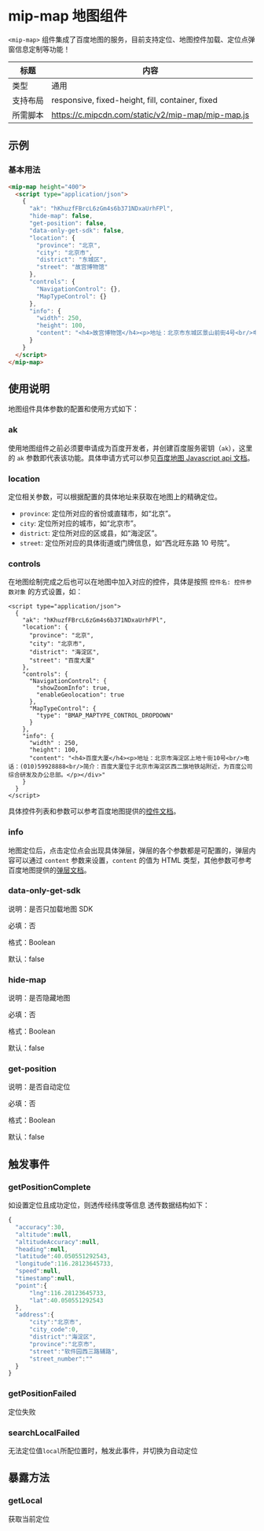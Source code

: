 # mip-map 地图组件

`<mip-map>` 组件集成了百度地图的服务，目前支持定位、地图控件加载、定位点弹窗信息定制等功能！

| 标题     | 内容                                              |
| -------- | ------------------------------------------------- |
| 类型     | 通用                                              |
| 支持布局 | responsive, fixed-height, fill, container, fixed  |
| 所需脚本 | https://c.mipcdn.com/static/v2/mip-map/mip-map.js |

## 示例

### 基本用法

```html
<mip-map height="400">
  <script type="application/json">
    {
      "ak": "hKhuzfFBrcL6zGm4s6b371NDxaUrhFPl",
      "hide-map": false,
      "get-position": false,
      "data-only-get-sdk": false,
      "location": {
        "province": "北京",
        "city": "北京市",
        "district": "东城区",
        "street": "故宫博物馆"
      },
      "controls": {
        "NavigationControl": {},
        "MapTypeControl": {}
      },
      "info": {
        "width": 250,
        "height": 100,
        "content": "<h4>故宫博物馆</h4><p>地址：北京市东城区景山前街4号<br/>电话：(010)65131892</p></div>"
      }
    }
  </script>
</mip-map>
```

## 使用说明

地图组件具体参数的配置和使用方式如下：

### ak

使用地图组件之前必须要申请成为百度开发者，并创建百度服务密钥（`ak`），这里的 `ak` 参数即代表该功能。具体申请方式可以参见[百度地图 Javascript api 文档](http://lbsyun.baidu.com/index.php?title=jspopular/guide/getkey)。

### location

定位相关参数，可以根据配置的具体地址来获取在地图上的精确定位。

- `province`: 定位所对应的省份或直辖市，如“北京”。
- `city`: 定位所对应的城市，如“北京市”。
- `district`: 定位所对应的区或县，如“海淀区”。
- `street`: 定位所对应的具体街道或门牌信息，如“西北旺东路 10 号院”。

### controls

在地图绘制完成之后也可以在地图中加入对应的控件，具体是按照 `控件名: 控件参数对象` 的方式设置，如：

```
<script type="application/json">
  {
    "ak": "hKhuzfFBrcL6zGm4s6b371NDxaUrhFPl",
    "location": {
      "province": "北京",
      "city": "北京市",
      "district": "海淀区",
      "street": "百度大厦"
    },
    "controls": {
      "NavigationControl": {
        "showZoomInfo": true,
        "enableGeolocation": true
      },
      "MapTypeControl": {
        "type": "BMAP_MAPTYPE_CONTROL_DROPDOWN"
      }
    },
    "info": {
      "width" : 250,
      "height": 100,
      "content": "<h4>百度大厦</h4><p>地址：北京市海淀区上地十街10号<br/>电话：(010)59928888<br/>简介：百度大厦位于北京市海淀区西二旗地铁站附近，为百度公司综合研发及办公总部。</p></div>"
    }
  }
</script>
```

具体控件列表和参数可以参考百度地图提供的[控件文档](http://lbsyun.baidu.com/cms/jsapi/reference/jsapi_reference.html#a2b0)。

### info

地图定位后，点击定位点会出现具体弹层，弹层的各个参数都是可配置的，弹层内容可以通过 `content` 参数来设置，`content` 的值为 HTML 类型，其他参数可参考百度地图提供的[弹层文档](http://lbsyun.baidu.com/cms/jsapi/reference/jsapi_reference.html#a3b8)。

### data-only-get-sdk

说明：是否只加载地图 SDK

必填：否

格式：Boolean

默认：false

### hide-map

说明：是否隐藏地图

必填：否

格式：Boolean

默认：false

### get-position

说明：是否自动定位

必填：否

格式：Boolean

默认：false

## 触发事件

### getPositionComplete

如设置定位且成功定位，则透传经纬度等信息
透传数据结构如下：

```js
{
  "accuracy":30,
  "altitude":null,
  "altitudeAccuracy":null,
  "heading":null,
  "latitude":40.050551292543,
  "longitude":116.28123645733,
  "speed":null,
  "timestamp":null,
  "point":{
      "lng":116.28123645733,
      "lat":40.050551292543
  },
  "address":{
      "city":"北京市",
      "city_code":0,
      "district":"海淀区",
      "province":"北京市",
      "street":"软件园西三路辅路",
      "street_number":""
  }
}
```
### getPositionFailed

定位失败

### searchLocalFailed

无法定位值`local`所配位置时，触发此事件，并切换为自动定位


## 暴露方法

### getLocal

获取当前定位
